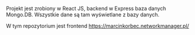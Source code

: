 Projekt jest zrobiony w React JS, backend w Express baza danych 
Mongo.DB. Wszystkie dane są tam wyświetlane z bazy danych.

W tym repozytorium jest frontend
https://marcinkorbec.networkmanager.pl/
